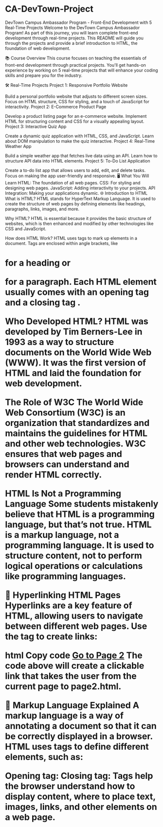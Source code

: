 ﻿# CA-DevTown-Project
DevTown Campus Ambassador Program - Front-End Development with 5 Real-Time Projects
Welcome to the DevTown Campus Ambassador Program! As part of this journey, you will learn complete front-end development through real-time projects. This README will guide you through the projects and provide a brief introduction to HTML, the foundation of web development.

📚 Course Overview
This course focuses on teaching the essentials of front-end development through practical projects. You'll get hands-on experience by working on 5 real-time projects that will enhance your coding skills and prepare you for the industry.

🛠️ Real-Time Projects
Project 1: Responsive Portfolio Website

Build a personal portfolio website that adjusts to different screen sizes.
Focus on HTML structure, CSS for styling, and a touch of JavaScript for interactivity.
Project 2: E-Commerce Product Page

Develop a product listing page for an e-commerce website.
Implement HTML for structuring content and CSS for a visually appealing layout.
Project 3: Interactive Quiz App

Create a dynamic quiz application with HTML, CSS, and JavaScript.
Learn about DOM manipulation to make the quiz interactive.
Project 4: Real-Time Weather App

Build a simple weather app that fetches live data using an API.
Learn how to structure API data into HTML elements.
Project 5: To-Do List Application

Create a to-do list app that allows users to add, edit, and delete tasks.
Focus on making the app user-friendly and responsive.
🖥️ What You Will Learn
HTML: The foundation of all web pages.
CSS: For styling and designing web pages.
JavaScript: Adding interactivity to your projects.
API Integration: Making your applications dynamic.
🌐 Introduction to HTML
What is HTML?
HTML stands for HyperText Markup Language. It is used to create the structure of web pages by defining elements like headings, paragraphs, links, images, and more.

Why HTML?
HTML is essential because it provides the basic structure of websites, which is then enhanced and modified by other technologies like CSS and JavaScript.

How does HTML Work?
HTML uses tags to mark up elements in a document. Tags are enclosed within angle brackets, like <h1> for a heading or <p> for a paragraph. Each HTML element usually comes with an opening tag <tag> and a closing tag </tag>.

Who Developed HTML?
HTML was developed by Tim Berners-Lee in 1993 as a way to structure documents on the World Wide Web (WWW). It was the first version of HTML and laid the foundation for web development.

The Role of W3C
The World Wide Web Consortium (W3C) is an organization that standardizes and maintains the guidelines for HTML and other web technologies. W3C ensures that web pages and browsers can understand and render HTML correctly.

HTML Is Not a Programming Language
Some students mistakenly believe that HTML is a programming language, but that’s not true. HTML is a markup language, not a programming language. It is used to structure content, not to perform logical operations or calculations like programming languages.

🔗 Hyperlinking HTML Pages
Hyperlinks are a key feature of HTML, allowing users to navigate between different web pages. Use the <a> tag to create links:

html
Copy code
<a href="page2.html">Go to Page 2</a>
The code above will create a clickable link that takes the user from the current page to page2.html.

📝 Markup Language Explained
A markup language is a way of annotating a document so that it can be correctly displayed in a browser. HTML uses tags to define different elements, such as:

Opening tag: <tag>
Closing tag: </tag>
Tags help the browser understand how to display content, where to place text, images, links, and other elements on a web page.

